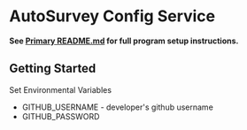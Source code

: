 # AutoSurvey Config Service

**See [Primary README.md](https://github.com/AutoSurvey-968/AutoSurvey-back) for full program setup instructions.**

## Getting Started
Set Environmental Variables
 * GITHUB_USERNAME - developer's github username
 * GITHUB_PASSWORD
